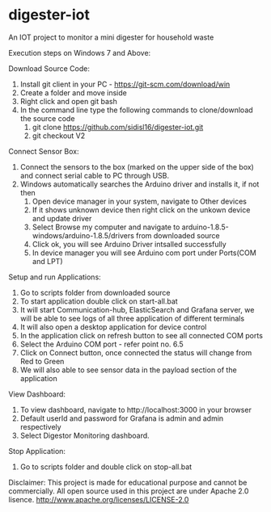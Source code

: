 # digester-iot
An IOT project to monitor a mini digester for household waste

Execution steps on Windows 7 and Above:

Download Source Code:
1. Install git client in your PC - https://git-scm.com/download/win
2. Create a folder and move inside 
3. Right click and open git bash
4. In the command line type the following commands to clone/download the source code
   1. git clone https://github.com/sidisl16/digester-iot.git
   2. git checkout V2
   
Connect Sensor Box:
1. Connect the sensors to the box (marked on the upper side of the box) and connect serial cable to PC through USB.
2. Windows automatically searches the Arduino driver and installs it, if not then
    1. Open device manager in your system, navigate to Other devices  
    2. If it shows unknown device then right click on the unkown device and update driver
    3. Select Browse my computer and navigate to arduino-1.8.5-windows/arduino-1.8.5/drivers from downloaded source
    4. Click ok, you will see Arduino Driver intsalled successfully
    5. In device manager you will see Arduino com port under Ports(COM and LPT)

Setup and run Applications: 
1. Go to scripts folder from downloaded source
2. To start application double click on start-all.bat
3. It will start Communication-hub, ElasticSearch and Grafana server, 
    we will be able to see logs of all three application of different terminals
4. It will also open a desktop application for device control
5. In the application click on refresh button to see all connected COM ports
6. Select the Arduino COM port - refer point no. 6.5
7. Click on Connect button, once connected the status will change from Red to Green
8. We will also able to see sensor data in the payload section of the application

View Dashboard:
1. To view dashboard, navigate to http://localhost:3000 in your browser
2. Default userId and password for Grafana is admin and admin respectively
3. Select Digestor Monitoring dashboard.

Stop Application:
1. Go to scripts folder and double click on stop-all.bat

Disclaimer: 
This project is made for educational purpose and cannot be commercially.
All open source used in this project are under Apache 2.0 lisence.
http://www.apache.org/licenses/LICENSE-2.0
